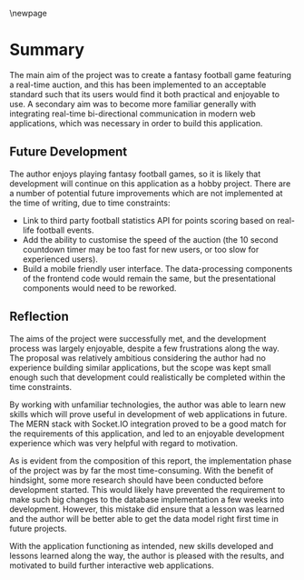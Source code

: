\newpage
# Summary

The main aim of the project was to create a fantasy football game featuring a real-time auction, and this has been implemented to an acceptable standard such that its users would find it both practical and enjoyable to use. A secondary aim was to become more familiar generally with integrating real-time bi-directional communication in modern web applications, which was necessary in order to build this application.

## Future Development

The author enjoys playing fantasy football games, so it is likely that development will continue on this application as a hobby project. There are a number of potential future improvements which are not implemented at the time of writing, due to time constraints:

* Link to third party football statistics API for points scoring based on real-life football events.
* Add the ability to customise the speed of the auction (the 10 second countdown timer may be too fast for new users, or too slow for experienced users).
* Build a mobile friendly user interface. The data-processing components of the frontend code would remain the same, but the presentational components would need to be reworked.

## Reflection

The aims of the project were successfully met, and the development process was largely enjoyable, despite a few frustrations along the way. The proposal was relatively ambitious considering the author had no experience building similar applications, but the scope was kept small enough such that development could realistically be completed within the time constraints.

By working with unfamiliar technologies, the author was able to learn new skills which will prove useful in development of web applications in future. The MERN stack with Socket.IO integration proved to be a good match for the requirements of this application, and led to an enjoyable development experience which was very helpful with regard to motivation.

As is evident from the composition of this report, the implementation phase of the project was by far the most time-consuming. With the benefit of hindsight, some more research should have been conducted before development started. This would likely have prevented the requirement to make such big changes to the database implementation a few weeks into development. However, this mistake did ensure that a lesson was learned and the author will be better able to get the data model right first time in future projects.

With the application functioning as intended, new skills developed and lessons learned along the way, the author is pleased with the results, and motivated to build further interactive web applications.
